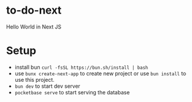 # to-do-next

Hello World in Next JS

# Setup

- install bun `curl -fsSL https://bun.sh/install | bash`
- use `bunx create-next-app` to create new project or use `bun install` to use this project.
- `bun dev` to start dev server
- `pocketbase serve` to start serving the database
